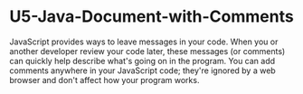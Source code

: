 # U5-Java-Document-with-Comments
 
JavaScript provides ways to leave messages in your code. When you or another developer review your code later, these messages
 (or comments) can quickly help describe what's going on in the program. You can add comments anywhere in your JavaScript code; they're ignored by a web browser and don't affect how your program works.